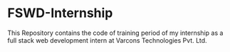 # FSWD-Internship
This Repository contains the code of training period of my internship as a full stack web development intern at Varcons Technologies Pvt. Ltd. 
